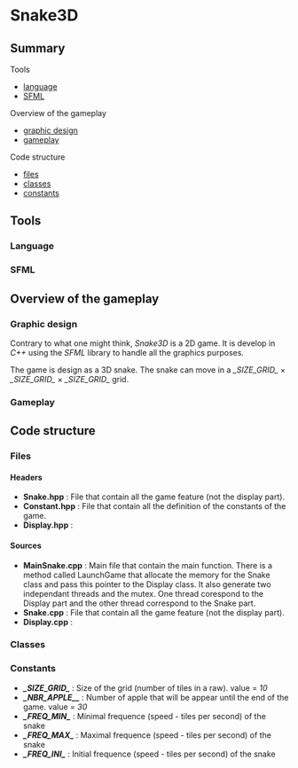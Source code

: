 # Snake3D

## Summary

Tools
- [language](#language)
- [SFML](#sfml)

Overview of the gameplay
- [graphic design](#graphic-design)
- [gameplay](#gameplay)

Code structure 
- [files](#files)
- [classes](#classes)
- [constants](#constants)

## Tools

### Language

### SFML

## Overview of the gameplay

### Graphic design

Contrary to what one might think, _Snake3D_ is a 2D game. It is develop in _C++_ using the _SFML_ library to handle all the graphics purposes.

The game is design as a 3D snake. The snake can move in a _\_SIZE_GRID\__ $\times$ _\_SIZE_GRID\__ $\times$ _\_SIZE_GRID\__ grid.

### Gameplay

## Code structure 

### Files

#### Headers

- **Snake.hpp** : File that contain all the game feature (not the display part).
- **Constant.hpp** : File that contain all the definition of the constants of the game.
- **Display.hpp** : 

#### Sources

- **MainSnake.cpp** : Main file that contain the main function. There is a method called LaunchGame that allocate the memory for the Snake class and pass this pointer to the Display class. It also generate two independant threads and the mutex. One thread corespond to the Display part and the other thread correspond to the Snake part.
- **Snake.cpp** : File that contain all the game feature (not the display part).
- **Display.cpp** : 

### Classes


### Constants

- ***\_SIZE_GRID\_*** : Size of the grid (number of tiles in a raw).
value = _10_
- ***\_NBR_APPLE_\_*** : Number of apple that will be appear until the end of the game.
value = _30_ 
- ***\_FREQ_MIN\_*** : Minimal frequence (speed - tiles per second) of the snake
- ***\_FREQ_MAX\_*** : Maximal frequence (speed - tiles per second) of the snake
- ***\_FREQ_INI\_*** : Initial frequence (speed - tiles per second) of the snake
